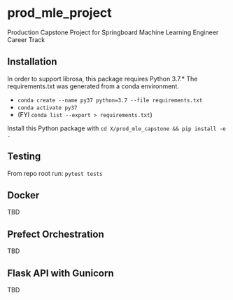 # prod_mle_project
Production Capstone Project for Springboard Machine Learning Engineer Career Track

## Installation

In order to support librosa, this package requires Python 3.7.*
The requirements.txt was generated from a conda environment.
- `conda create --name py37 python=3.7 --file requirements.txt`
- `conda activate py37`
- (FYI `conda list --export > requirements.txt`)

Install this Python package with 
`cd X/prod_mle_capstone && pip install -e .`

## Testing

From repo root run:
`pytest tests`

## Docker

TBD


## Prefect Orchestration

TBD

## Flask API with Gunicorn

TBD
